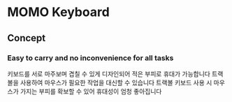 # MOMO Keyboard
## Concept
### Easy to carry and no inconvenience for all tasks
키보드를 서로 마주보며 겹칠 수 있게 디자인되어 적은 부피로 휴대가 가능합니다
트랙볼을 사용하여 마우스가 필요한 작업을 대신할 수 있습니다
트랙볼 키보드 사용 시 마우스가 가지는 부피를 확보할 수 있어 휴대성이 엄청 좋아집니다
